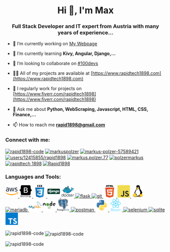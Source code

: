 <h1 align="center">Hi 👋, I'm Max</h1>
<h3 align="center">Full Stack Developer and IT expert from Austria with many years of experience...</h3>

- 🔭 I’m currently working on [My Webpage](https://www.rapidtech1898.com)

- 🌱 I’m currently learning **Kivy, Angular, Django,...**

- 👯 I’m looking to collaborate on [#100devs](https://leonnoel.com/100devs/)

- 👨‍💻 All of my projects are available at [https://www.rapidtech1898.com](https://www.rapidtech1898.com)

- 📝 I regularly work for projects on [https://www.fiverr.com/rapidtech1898](https://www.fiverr.com/rapidtech1898)

- 💬 Ask me about **Python, WebScraping, Javascript, HTML, CSS, Finance,...**

- 📫 How to reach me **rapid1898@gmail.com**

<h3 align="left">Connect with me:</h3>
<p align="left">
<a href="https://codepen.io/rapid1898-code" target="blank"><img align="center" src="https://cdn.jsdelivr.net/npm/simple-icons@3.0.1/icons/codepen.svg" alt="rapid1898-code" height="30" width="40" /></a>
<a href="https://twitter.com/RapidTech1898" target="blank"><img align="center" src="https://cdn.jsdelivr.net/npm/simple-icons@3.0.1/icons/twitter.svg" alt="markuspolzer" height="30" width="40" /></a>
<a href="https://www.linkedin.com/in/max-heinrich-a04923238/" target="blank"><img align="center" src="https://cdn.jsdelivr.net/npm/simple-icons@3.0.1/icons/linkedin.svg" alt="markus-polzer-57589421" height="30" width="40" /></a>
<a href="https://stackoverflow.com/users/12415855/rapid1898" target="blank"><img align="center" src="https://cdn.jsdelivr.net/npm/simple-icons@3.0.1/icons/stackoverflow.svg" alt="users/12415855/rapid1898" height="30" width="40" /></a>
<a href="https://www.facebook.com/rapidtech1898" target="blank"><img align="center" src="https://cdn.jsdelivr.net/npm/simple-icons@3.0.1/icons/facebook.svg" alt="markus.polzer.77" height="30" width="40" /></a>
<a href="https://www.instagram.com/rapidtech1898/" target="blank"><img align="center" src="https://cdn.jsdelivr.net/npm/simple-icons@3.0.1/icons/instagram.svg" alt="polzermarkus" height="30" width="40" /></a>
<a href="https://www.youtube.com/user/Rapid1898/videos" target="blank"><img align="center" src="https://cdn.jsdelivr.net/npm/simple-icons@3.0.1/icons/youtube.svg" alt="rapidtech 1898" height="30" width="40" /></a>
<a href="https://discord.gg/Rapid1898" target="blank"><img align="center" src="https://cdn.jsdelivr.net/npm/simple-icons@3.0.1/icons/discord.svg" alt="Rapid1898" height="30" width="40" /></a>
</p>

<h3 align="left">Languages and Tools:</h3>
<p align="left"> <a href="https://aws.amazon.com" target="_blank"> <img src="https://raw.githubusercontent.com/devicons/devicon/master/icons/amazonwebservices/amazonwebservices-original-wordmark.svg" alt="aws" width="40" height="40"/> </a> <a href="https://getbootstrap.com" target="_blank"> <img src="https://raw.githubusercontent.com/devicons/devicon/master/icons/bootstrap/bootstrap-plain-wordmark.svg" alt="bootstrap" width="40" height="40"/> </a> <a href="https://www.w3schools.com/css/" target="_blank"> <img src="https://raw.githubusercontent.com/devicons/devicon/master/icons/css3/css3-original-wordmark.svg" alt="css3" width="40" height="40"/> </a> <a href="https://www.djangoproject.com/" target="_blank"> <img src="https://raw.githubusercontent.com/devicons/devicon/master/icons/django/django-original.svg" alt="django" width="40" height="40"/> </a> <a href="https://www.docker.com/" target="_blank"> <img src="https://raw.githubusercontent.com/devicons/devicon/master/icons/docker/docker-original-wordmark.svg" alt="docker" width="40" height="40"/> </a> <a href="https://flask.palletsprojects.com/" target="_blank"> <img src="https://www.vectorlogo.zone/logos/pocoo_flask/pocoo_flask-icon.svg" alt="flask" width="40" height="40"/> </a> <a href="https://git-scm.com/" target="_blank"> <img src="https://www.vectorlogo.zone/logos/git-scm/git-scm-icon.svg" alt="git" width="40" height="40"/> </a> <a href="https://www.w3.org/html/" target="_blank"> <img src="https://raw.githubusercontent.com/devicons/devicon/master/icons/html5/html5-original-wordmark.svg" alt="html5" width="40" height="40"/> </a> <a href="https://developer.mozilla.org/en-US/docs/Web/JavaScript" target="_blank"> <img src="https://raw.githubusercontent.com/devicons/devicon/master/icons/javascript/javascript-original.svg" alt="javascript" width="40" height="40"/> </a> <a href="https://www.linux.org/" target="_blank"> <img src="https://raw.githubusercontent.com/devicons/devicon/master/icons/linux/linux-original.svg" alt="linux" width="40" height="40"/> </a> <a href="https://mariadb.org/" target="_blank"> <img src="https://www.vectorlogo.zone/logos/mariadb/mariadb-icon.svg" alt="mariadb" width="40" height="40"/> </a> <a href="https://www.mysql.com/" target="_blank"> <img src="https://raw.githubusercontent.com/devicons/devicon/master/icons/mysql/mysql-original-wordmark.svg" alt="mysql" width="40" height="40"/> </a> <a href="https://nodejs.org" target="_blank"> <img src="https://raw.githubusercontent.com/devicons/devicon/master/icons/nodejs/nodejs-original-wordmark.svg" alt="nodejs" width="40" height="40"/> </a> <a href="https://www.postgresql.org" target="_blank"> <img src="https://raw.githubusercontent.com/devicons/devicon/master/icons/postgresql/postgresql-original-wordmark.svg" alt="postgresql" width="40" height="40"/> </a> <a href="https://postman.com" target="_blank"> <img src="https://www.vectorlogo.zone/logos/getpostman/getpostman-icon.svg" alt="postman" width="40" height="40"/> </a> <a href="https://www.python.org" target="_blank"> <img src="https://raw.githubusercontent.com/devicons/devicon/master/icons/python/python-original.svg" alt="python" width="40" height="40"/> </a> <a href="https://reactjs.org/" target="_blank"> <img src="https://raw.githubusercontent.com/devicons/devicon/master/icons/react/react-original-wordmark.svg" alt="react" width="40" height="40"/> </a> <a href="https://www.selenium.dev" target="_blank"> <img src="https://raw.githubusercontent.com/detain/svg-logos/780f25886640cef088af994181646db2f6b1a3f8/svg/selenium-logo.svg" alt="selenium" width="40" height="40"/> </a> <a href="https://www.sqlite.org/" target="_blank"> <img src="https://www.vectorlogo.zone/logos/sqlite/sqlite-icon.svg" alt="sqlite" width="40" height="40"/> </a> <a href="https://www.typescriptlang.org/" target="_blank"> <img src="https://raw.githubusercontent.com/devicons/devicon/master/icons/typescript/typescript-original.svg" alt="typescript" width="40" height="40"/> </a> </p>

<p><img align="left" src="https://github-readme-stats.vercel.app/api/top-langs?username=rapid1898-code&show_icons=true&locale=en&layout=compact" alt="rapid1898-code" /></p>

<p>&nbsp;<img align="center" src="https://github-readme-stats.vercel.app/api?username=rapid1898-code&show_icons=true&locale=en" alt="rapid1898-code" /></p>

<p><img align="center" src="https://github-readme-streak-stats.herokuapp.com/?user=rapid1898-code&" alt="rapid1898-code" /></p>
